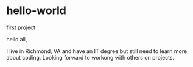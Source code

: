 # hello-world
first project

hello all,

I live in Richmond, VA and have an IT degree but still need to learn more about coding. Looking forward to workong with others on projects.
